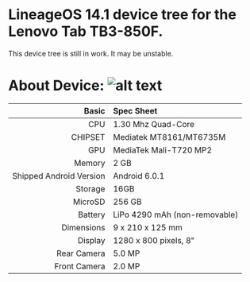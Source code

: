 # LineageOS 14.1 device tree for the Lenovo Tab TB3-850F.
This device tree is still in work. It may be unstable.

About Device:
![alt text](https://images-na.ssl-images-amazon.com/images/I/41AvJ2h7bXL._AC_SY400_ML1_.jpg)
=====================================
Basic   | Spec Sheet
-------:|:-------------------------
CPU     | 1.30 Mhz Quad-Core 
CHIPSET | Mediatek MT8161/MT6735M
GPU     | MediaTek Mali-T720 MP2
Memory  | 2 GB
Shipped Android Version | Android 6.0.1
Storage | 16GB
MicroSD | 256 GB
Battery | LiPo 4290 mAh (non-removable)
Dimensions | 9 x 210 x 125 mm
Display | 1280 x 800 pixels, 8"
Rear Camera  | 5.0 MP
Front Camera | 2.0 MP
